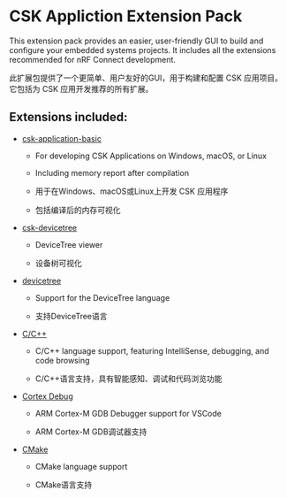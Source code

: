 # CSK Appliction Extension Pack

This extension pack provides an easier, user-friendly GUI to build and configure your embedded systems projects. It includes all the extensions recommended for nRF Connect development.

此扩展包提供了一个更简单、用户友好的GUI，用于构建和配置 CSK 应用项目。它包括为 CSK 应用开发推荐的所有扩展。

## Extensions included:

* [csk-application-basic](https://marketplace.visualstudio.com/items?itemName=listenai.csk-application-basic)
    * For developing CSK Applications on Windows, macOS, or Linux
    * Including memory report after compilation
    
    * 用于在Windows、macOS或Linux上开发 CSK 应用程序
    * 包括编译后的内存可视化

* [csk-devicetree](https://marketplace.visualstudio.com/items?itemName=listenai.lisa-devicetree)
    * DeviceTree viewer

    * 设备树可视化

* [devicetree](https://marketplace.visualstudio.com/items?itemName=plorefice.devicetree)
    * Support for the DeviceTree language

    * 支持DeviceTree语言

* [C/C++](https://marketplace.visualstudio.com/items?itemName=ms-vscode.cpptools)
    * C/C++ language support, featuring IntelliSense, debugging, and code browsing

    * C/C++语言支持，具有智能感知、调试和代码浏览功能
    
* [Cortex Debug](https://marketplace.visualstudio.com/items?itemName=marus25.cortex-debug)
    * ARM Cortex-M GDB Debugger support for VSCode

    * ARM Cortex-M GDB调试器支持

* [CMake](https://marketplace.visualstudio.com/items?itemName=twxs.cmake)
    * CMake language support

    * CMake语言支持
